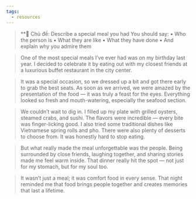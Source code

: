 ```yaml
---
tags:
  - resources
---
```

>**🎯 Chủ đề: Describe a special meal you had
 You should say:
	•	Who the person is
	•	What they are like
	•	What they have done
	•	And explain why you admire them

> One of the most special meals I’ve ever had was on my birthday last year. I decided to celebrate it by eating out with my closest friends at a luxurious buffet restaurant in the city center.

>   

> It was a special occasion, so we dressed up a bit and got there early to grab the best seats. As soon as we arrived, we were amazed by the presentation of the food — it was truly a feast for the eyes. Everything looked so fresh and mouth-watering, especially the seafood section.

>   

> We couldn’t wait to dig in. I filled up my plate with grilled oysters, steamed crabs, and sushi. The flavors were incredible — every bite was finger-licking good. I also tried some traditional dishes like Vietnamese spring rolls and pho. There were also plenty of desserts to choose from. It was honestly hard to stop eating.

>   

> But what really made the meal unforgettable was the people. Being surrounded by close friends, laughing together, and sharing stories made me feel warm inside. That dinner really hit the spot — not just for my stomach, but for my soul too.

>   

> It wasn’t just a meal; it was comfort food in every sense. That night reminded me that food brings people together and creates memories that last a lifetime.